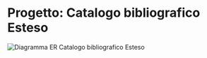 # Progetto: Catalogo bibliografico Esteso
![Diagramma ER Catalogo bibliografico Esteso](https://github.com/Nestor162/U4-D15-Weekly-Homework-JPA/assets/113930607/69e9160a-0f2e-43f2-8486-0fc5d7fc8acc)
